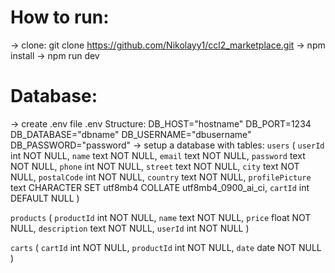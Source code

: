 # How to run:
-> clone: git clone https://github.com/Nikolayy1/ccl2_marketplace.git
-> npm install
-> npm run dev


# Database:

-> create .env file
    .env Structure:
        DB_HOST="hostname"
        DB_PORT=1234
        DB_DATABASE="dbname"
        DB_USERNAME="dbusername"
        DB_PASSWORD="password"
-> setup a database with tables:
`users` (
  `userId` int NOT NULL,
  `name` text NOT NULL,
  `email` text NOT NULL,
  `password` text NOT NULL,
  `phone` int NOT NULL,
  `street` text NOT NULL,
  `city` text NOT NULL,
  `postalCode` int NOT NULL,
  `country` text NOT NULL,
  `profilePicture` text CHARACTER SET utf8mb4 COLLATE utf8mb4_0900_ai_ci,
  `cartId` int DEFAULT NULL
  ) 

`products` (
  `productId` int NOT NULL,
  `name` text NOT NULL,
  `price` float NOT NULL,
  `description` text NOT NULL,
  `userId` int NOT NULL
  )

  `carts` (
  `cartId` int NOT NULL,
  `productId` int NOT NULL,
  `date` date NOT NULL
  )
